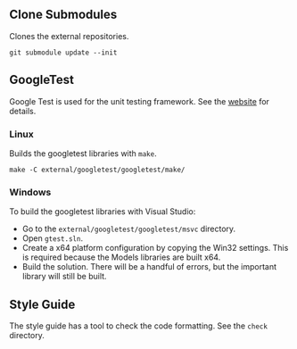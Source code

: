 ## Clone Submodules
Clones the external repositories.
```
git submodule update --init
```

## GoogleTest
Google Test is used for the unit testing framework. See the
[website](https://github.com/google/googletest/) for details.

### Linux
Builds the googletest libraries with `make`.
```
make -C external/googletest/googletest/make/
```

### Windows
To build the googletest libraries with Visual Studio:
* Go to the `external/googletest/googletest/msvc` directory.
* Open `gtest.sln`.
* Create a x64 platform configuration by copying the Win32 settings. This is
  required because the Models libraries are built x64.
* Build the solution. There will be a handful of errors, but the important
  library will still be built.

## Style Guide
The style guide has a tool to check the code formatting. See the `check`
directory.
